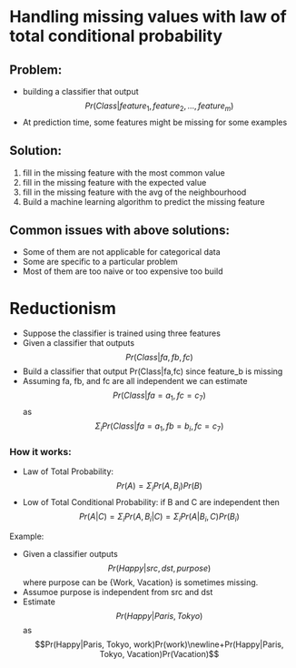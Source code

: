 # Handling missing values with law of total conditional probability
## Problem:
- building a classifier that output $$ Pr(Class|feature_{1}, feature_{2}, ..., feature_{m})$$
- At prediction time, some features might be missing for some examples

## Solution: 
1. fill in the missing feature with the most common value
2. fill in the missing feature with the expected value
3. fill in the missing feature with the avg of the neighbourhood
4. Build a machine learning algorithm to predict the missing feature

## Common issues with above solutions:
- Some of them are not applicable for categorical data
- Some are specific to a particular problem
- Most of them are too naive or too expensive too build


# Reductionism

- Suppose the classifier is trained using three features
- Given a classifier that outputs $$Pr(Class| fa,fb,fc)$$
- Build a classifier that output Pr(Class|fa,fc) since feature_b is missing
- Assuming fa, fb, and fc are all independent we can estimate $$Pr(Class|fa=a_{1}, fc=c_{7})$$ as
$$\Sigma_{i}Pr(Class|fa=a_{1}, fb = b_{i}, fc=c_{7})$$



### How it works:
- Law of Total Probability:
$$Pr(A) = \Sigma_{i} Pr(A,B_{i})Pr(B)$$
- Low of Total Conditional Probability:
if B and C are independent then $$Pr(A|C) = \Sigma_{i}Pr(A,B_{i}|C) = \Sigma_{i}Pr(A|B_{i},C)Pr(B_{i})$$

Example:
- Given a classifier outputs $$Pr(Happy|src, dst, purpose)$$ where purpose can be {Work, Vacation} is sometimes missing.
- Assumoe purpose is independent from src and dst
- Estimate $$Pr(Happy|Paris,Tokyo)$$ as
$$Pr(Happy|Paris, Tokyo, work)Pr(work)\newline+Pr(Happy|Paris, Tokyo, Vacation)Pr(Vacation)$$
